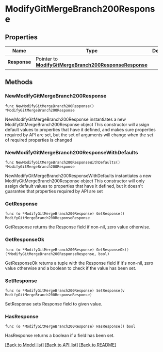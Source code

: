 # ModifyGitMergeBranch200Response

## Properties

Name | Type | Description | Notes
------------ | ------------- | ------------- | -------------
**Response** | Pointer to [**ModifyGitMergeBranch200ResponseResponse**](ModifyGitMergeBranch200ResponseResponse.md) |  | [optional] 

## Methods

### NewModifyGitMergeBranch200Response

`func NewModifyGitMergeBranch200Response() *ModifyGitMergeBranch200Response`

NewModifyGitMergeBranch200Response instantiates a new ModifyGitMergeBranch200Response object
This constructor will assign default values to properties that have it defined,
and makes sure properties required by API are set, but the set of arguments
will change when the set of required properties is changed

### NewModifyGitMergeBranch200ResponseWithDefaults

`func NewModifyGitMergeBranch200ResponseWithDefaults() *ModifyGitMergeBranch200Response`

NewModifyGitMergeBranch200ResponseWithDefaults instantiates a new ModifyGitMergeBranch200Response object
This constructor will only assign default values to properties that have it defined,
but it doesn't guarantee that properties required by API are set

### GetResponse

`func (o *ModifyGitMergeBranch200Response) GetResponse() ModifyGitMergeBranch200ResponseResponse`

GetResponse returns the Response field if non-nil, zero value otherwise.

### GetResponseOk

`func (o *ModifyGitMergeBranch200Response) GetResponseOk() (*ModifyGitMergeBranch200ResponseResponse, bool)`

GetResponseOk returns a tuple with the Response field if it's non-nil, zero value otherwise
and a boolean to check if the value has been set.

### SetResponse

`func (o *ModifyGitMergeBranch200Response) SetResponse(v ModifyGitMergeBranch200ResponseResponse)`

SetResponse sets Response field to given value.

### HasResponse

`func (o *ModifyGitMergeBranch200Response) HasResponse() bool`

HasResponse returns a boolean if a field has been set.


[[Back to Model list]](../README.md#documentation-for-models) [[Back to API list]](../README.md#documentation-for-api-endpoints) [[Back to README]](../README.md)



